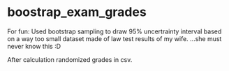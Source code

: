 # boostrap_exam_grades

For fun: Used bootstrap sampling to draw 95% uncertrainty interval based on a way too small dataset made of law test results of my wife. ...she must never know this :D

After calculation randomized grades in csv.
